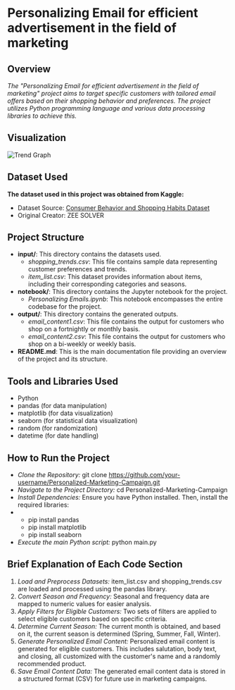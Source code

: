 # **Personalizing Email for efficient advertisement in the field of marketing**

## **Overview**
*The "Personalizing Email for efficient advertisement in the field of marketing" project aims to target specific customers with tailored email offers based on their shopping behavior and preferences. The project utilizes Python programming language and various data processing libraries to achieve this.*

## **Visualization**
![Trend Graph](https://github.com/shabi340/Email-Personalization/assets/68024510/2babe091-9be6-4b08-9db4-10155a43df48)

## **Dataset Used**
**The dataset used in this project was obtained from Kaggle:**
- Dataset Source: [Consumer Behavior and Shopping Habits Dataset](https://www.kaggle.com/datasets/zeesolver/consumer-behavior-and-shopping-habits-dataset?select=shopping_trends.csv)
- Original Creator: ZEE SOLVER

## **Project Structure**
- **input/**: This directory contains the datasets used.
  - *shopping_trends.csv*: This file contains sample data representing customer preferences and trends.
  - *item_list.csv*: This dataset provides information about items, including their corresponding categories and seasons.
- **notebook/**: This directory contains the Jupyter notebook for the project.
  - *Personalizing Emails.ipynb*: This notebook encompasses the entire codebase for the project.
- **output/**: This directory contains the generated outputs.
  - *email_content1.csv*: This file contains the output for customers who shop on a fortnightly or monthly basis.
  - *email_content2.csv*: This file contains the output for customers who shop on a bi-weekly or weekly basis.
- **README.md**: This is the main documentation file providing an overview of the project and its structure.

## **Tools and Libraries Used**
- Python
- pandas (for data manipulation)
- matplotlib (for data visualization)
- seaborn (for statistical data visualization)
- random (for randomization)
- datetime (for date handling)

## **How to Run the Project**
- *Clone the Repository:* git clone https://github.com/your-username/Personalized-Marketing-Campaign.git
- *Navigate to the Project Directory:* cd Personalized-Marketing-Campaign
- *Install Dependencies:* Ensure you have Python installed. Then, install the required libraries:
- - pip install pandas
  - pip install matplotlib
  - pip install seaborn
- *Execute the main Python script:* python main.py

## **Brief Explanation of Each Code Section**
1. *Load and Preprocess Datasets:* item_list.csv and shopping_trends.csv are loaded and processed using the pandas library.
2. *Convert Season and Frequency:* Seasonal and frequency data are mapped to numeric values for easier analysis.
3. *Apply Filters for Eligible Customers:* Two sets of filters are applied to select eligible customers based on specific criteria.
4. *Determine Current Season:* The current month is obtained, and based on it, the current season is determined (Spring, Summer, Fall, Winter).
5. *Generate Personalized Email Content:* Personalized email content is generated for eligible customers. This includes salutation, body text, and closing, all customized with the customer's name and a randomly recommended product.
6. *Save Email Content Data:* The generated email content data is stored in a structured format (CSV) for future use in marketing campaigns.
